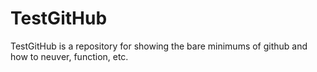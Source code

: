 # TestGitHub

TestGitHub is a repository for showing the bare minimums of github and how to 
neuver, function, etc.
